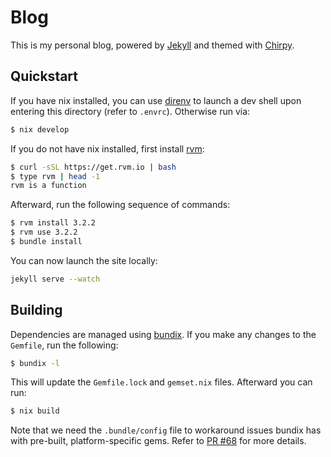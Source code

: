 # Blog

This is my personal blog, powered by [Jekyll](https://jekyllrb.com/) and themed
with [Chirpy](https://github.com/cotes2020/jekyll-theme-chirpy).

## Quickstart

If you have nix installed, you can use [direnv](https://direnv.net/) to launch a
dev shell upon entering this directory (refer to `.envrc`). Otherwise run via:
```bash
$ nix develop
```

If you do not have nix installed, first install [rvm](https://rvm.io/rvm/install):
```bash
$ curl -sSL https://get.rvm.io | bash
$ type rvm | head -1
rvm is a function
```
Afterward, run the following sequence of commands:
```bash
$ rvm install 3.2.2
$ rvm use 3.2.2
$ bundle install
```

You can now launch the site locally:
```bash
jekyll serve --watch
```

## Building

Dependencies are managed using [bundix](https://github.com/nix-community/bundix).
If you make any changes to the `Gemfile`, run the following:
```bash
$ bundix -l
```
This will update the `Gemfile.lock` and `gemset.nix` files. Afterward you can
run:
```bash
$ nix build
```
Note that we need the `.bundle/config` file to workaround issues bundix has with
pre-built, platform-specific gems. Refer to
[PR #68](https://github.com/nix-community/bundix/pull/68) for more details.
